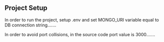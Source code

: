 ## Project Setup

In order to run the project, setup .env and set MONGO_URI variable equal to DB connection string.......

In order to avoid port collisions, in the source code port value is 3000.......
